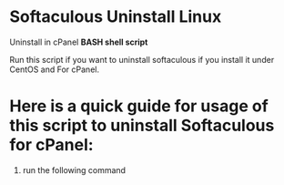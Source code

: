 # Softaculous Uninstall Linux

Uninstall in cPanel **BASH shell script**

Run this script if you want to uninstall softaculous if you install it under CentOS and For cPanel.

# Here is a quick guide for usage of this script to uninstall Softaculous for cPanel:

1. run the following command


```wget -N https://github.com/shellaaaron/softaculous-Uninstall-Linux/blob/main/softaculous-Uninstall-cPanel.sh && chmod 755 softaculous-Uninstall-cPanel.sh && ./softaculous-Uninstall-cPanel.sh
```


